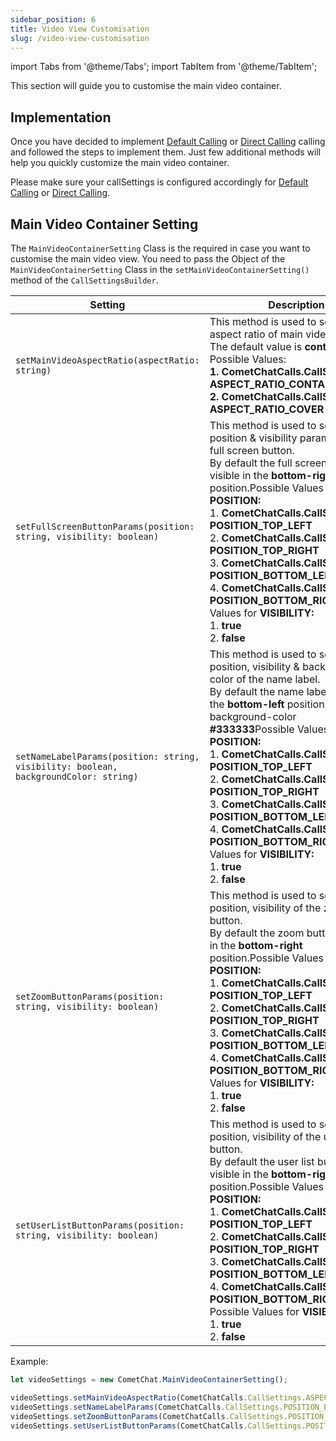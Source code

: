 ```yaml
---
sidebar_position: 6
title: Video View Customisation 
slug: /video-view-customisation
---
```

import Tabs from '@theme/Tabs';
import TabItem from '@theme/TabItem';

This section will guide you to customise the main video container.

## Implementation

Once you have decided to implement [Default Calling](default-call) or [Direct Calling](direct-call) calling and followed the steps to implement them. Just few additional methods will help you quickly customize the main video container.

Please make sure your callSettings is configured accordingly for [Default Calling](default-call) or [Direct Calling](direct-call).

## Main Video Container Setting

The `MainVideoContainerSetting` Class is the required in case you want to customise the main video view. You need to pass the Object of the `MainVideoContainerSetting` Class in the `setMainVideoContainerSetting()` method of the `CallSettingsBuilder`.

| Setting | Description | 
| ---- | ---- | 
| `setMainVideoAspectRatio(aspectRatio: string)` | This method is used to set the aspect ratio of main video.<br/>The default value is **contain.**<br/>Possible Values: <br/>**1. CometChatCalls.CallSettings. ASPECT_RATIO_CONTAIN** <br/>**2. CometChatCalls.CallSettings. ASPECT_RATIO_COVER** | 
| `setFullScreenButtonParams(position: string, visibility: boolean)` | This method is used to set the position & visibility parameter of the full screen button.<br/>By default the full screen button is visible in the **bottom-right** position.Possible Values for **POSITION:**<br/>1. **CometChatCalls.CallSettings. POSITION_TOP_LEFT**<br/>2. **CometChatCalls.CallSettings. POSITION_TOP_RIGHT**<br/>3. **CometChatCalls.CallSettings. POSITION_BOTTOM_LEFT**<br/>4. **CometChatCalls.CallSettings. POSITION_BOTTOM_RIGHT**Possible Values for **VISIBILITY:** <br/>1. **true**<br/>2. **false** | 
| `setNameLabelParams(position: string, visibility: boolean, backgroundColor: string)` | This method is used to set the position, visibility & background color of the name label.<br/>By default the name label is visible in the **bottom-left** position with a background-color **#333333**Possible Values for **POSITION:**<br/>1. **CometChatCalls.CallSettings. POSITION_TOP_LEFT**<br/>2. **CometChatCalls.CallSettings. POSITION_TOP_RIGHT**<br/>3. **CometChatCalls.CallSettings. POSITION_BOTTOM_LEFT**<br/>4. **CometChatCalls.CallSettings. POSITION_BOTTOM_RIGHT**Possible Values for **VISIBILITY:** <br/>1. **true**<br/>2. **false** | 
| `setZoomButtonParams(position: string, visibility: boolean)` | This method is used to set the position, visibility of the zoom button.<br/>By default the zoom button is visible in the **bottom-right** position.Possible Values for **POSITION:**<br/>1. **CometChatCalls.CallSettings. POSITION_TOP_LEFT**<br/>2. **CometChatCalls.CallSettings. POSITION_TOP_RIGHT**<br/>3. **CometChatCalls.CallSettings. POSITION_BOTTOM_LEFT**<br/>4. **CometChatCalls.CallSettings. POSITION_BOTTOM_RIGHT**Possible Values for **VISIBILITY:** <br/>1. **true**<br/>2. **false** | 
| `setUserListButtonParams(position: string, visibility: boolean)` | This method is used to set the position, visibility of the user list button.<br/>By default the user list button is visible in the **bottom-right** position.Possible Values for **POSITION:**<br/>1. **CometChatCalls.CallSettings. POSITION_TOP_LEFT**<br/>2. **CometChatCalls.CallSettings. POSITION_TOP_RIGHT**<br/>3. **CometChatCalls.CallSettings. POSITION_BOTTOM_LEFT**<br/>4. **CometChatCalls.CallSettings. POSITION_BOTTOM_RIGHT** <br/>Possible Values for **VISIBILITY:**<br/>1. **true**<br/>2. **false** | 


Example:

<Tabs>
<TabItem value="Javascript" label="Javascript">

  ```javascript
let videoSettings = new CometChat.MainVideoContainerSetting();

videoSettings.setMainVideoAspectRatio(CometChatCalls.CallSettings.ASPECT_RATIO_CONTAIN);	videoSettings.setFullScreenButtonParams(CometChatCalls.CallSettings.POSITION_BOTTOM_RIGHT, true);
videoSettings.setNameLabelParams(CometChatCalls.CallSettings.POSITION_BOTTOM_LEFT, true, "#333333");
videoSettings.setZoomButtonParams(CometChatCalls.CallSettings.POSITION_BOTTOM_RIGHT, true);
videoSettings.setUserListButtonParams(CometChatCalls.CallSettings.POSITION_BOTTOM_RIGHT, true);
  ```
</TabItem>
</Tabs>



